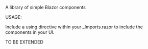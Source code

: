 ﻿A library of simple Blazor components

USAGE:

Include a using directive within your _Imports.razor to include the components in your UI.

TO BE EXTENDED